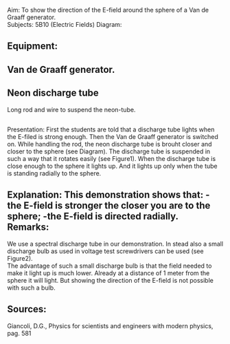 Aim: 
To show the direction of the E-field around the sphere of a Van de Graaff generator.  
Subjects: 
5B10 (Electric Fields) 
Diagram: 
 

Equipment: 
- 
Van de Graaff generator. 
- 
Neon discharge tube 
- 
Long rod and wire to suspend the neon-tube. 
 

## 

Presentation: First the students are told that a discharge tube lights when the E-filed is strong 
enough. Then the Van de Graaff generator is switched on. While handling the rod, the 
neon discharge tube is brouht closer and closer to the sphere (see Diagram). The 
discharge tube is suspended in such a way that it rotates easily (see Figure1). 
 When the discharge tube is close enough to the sphere it lights up. And it lights up only when the tube is standing radially to the sphere.  

Explanation: This demonstration shows that: 
-the E-field is stronger the closer you are to the sphere; -the E-field is directed radially.  
Remarks: 
- 
We use a spectral discharge tube in our demonstration. In stead also a small discharge bulb as used in voltage test screwdrivers can be used (see Figure2).  
The advantage of such a small discharge bulb is that the field needed to make it light up is much lower. Already at a distance of 1 meter from the sphere it will light. But showing the direction of the E-field is not possible with such a bulb. 

Sources: 
- 
Giancoli, D.G., Physics for scientists and engineers with modern physics, pag. 581 

